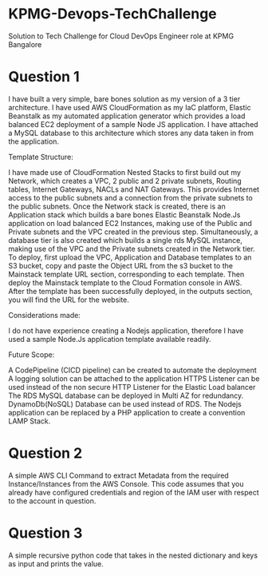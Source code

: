 # KPMG-Devops-TechChallenge
Solution to Tech Challenge for Cloud DevOps Engineer role at KPMG Bangalore


 # Question 1

I have built a very simple, bare bones solution as my version of a 3 tier architecture. I have used AWS CloudFormation as my IaC platform, Elastic Beanstalk as my automated application generator which provides a load balanced EC2 deployment of a sample Node JS application. I have attached a MySQL database to this architecture which stores any data taken in from the application. 


Template Structure:


I have made use of CloudFormation Nested Stacks to first build out my Network, which creates a VPC, 2 public and 2 private subnets, Routing tables, Internet Gateways, NACLs and NAT Gateways. This provides Internet access to the public subnets and a connection from the private subnets to the public subnets. 
Once the Network stack is created, there is an Application stack which builds a bare bones Elastic Beanstalk Node.Js application on load balanced EC2 Instances, making use of the Public and Private subnets and the VPC created in the previous step. 
Simultaneously, a database tier is also created which builds a single rds MySQL instance, making use of the VPC and the Private subnets created in the Network tier. 
To deploy, first upload the VPC, Application and Database templates to an S3 bucket, copy and paste the Object URL from the s3 bucket to the Mainstack template URL section, corresponding to each template. Then deploy the Mainstack template to the Cloud Formation console in AWS. 
After the template has been successfully deployed, in the outputs section, you will find the URL for the website. 


Considerations made:


I do not have experience creating a Nodejs application, therefore I have used a sample Node.Js application template available readily. 


Future Scope:


A CodePipeline (CICD pipeline) can be created to automate the deployment
A logging solution can be attached to the application
HTTPS Listener can be used instead of the non secure HTTP Listener for the Elastic Load balancer
The RDS MySQL database can be deployed in Multi AZ for redundancy. 
DynamoDb(NoSQL) Database can be used instead of RDS.
The Nodejs application can be replaced by a PHP application to create a convention LAMP Stack. 


# Question 2
A simple AWS CLI Command to extract Metadata from the required Instance/Instances from the AWS Console. This code assumes that you already have configured credentials and region of the IAM user with respect to the account in question. 


# Question 3
A simple recursive python code that takes in the nested dictionary and keys as input and prints the value. 
